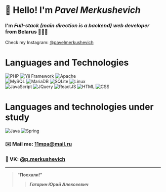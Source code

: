 # 👋 Hello! I'm *Pavel Merkushevich*
### I'm *Full-stack (main direction is a backend) web developer* from Belarus 🌳🇧🇾
Check my Instagram: [@pavelmerkushevich](https://www.instagram.com/pavelmerkushevich/)

# Languages and Technologies 
![PHP](https://img.shields.io/badge/-PHP-090909?style=flat&logo=php)
![Yii Framework](https://img.shields.io/badge/-Yii%20Framework-090909?style=flat&logo=yii)
![Apache](https://img.shields.io/badge/-Apache-090909?style=flat&logo=apache) <br>
![MySQL](https://img.shields.io/badge/-MySQL-090909?style=flat&logo=mysql)
![MariaDB](https://img.shields.io/badge/-MariaDB-090909?style=flat&logo=mariadb)
![SQLite](https://img.shields.io/badge/-SQLite-090909?style=flat&logo=sqlite)
![Linux](https://img.shields.io/badge/-Linux-090909?style=flat&logo=linux) <br>
![JavaScript](https://img.shields.io/badge/-JavaScript-090909?style=flat&logo=javascript)
![JQuery](https://img.shields.io/badge/-JQuery-090909?style=flat&logo=jquery)
![ReactJS](https://img.shields.io/badge/-ReactJS-090909?style=flat&logo=react)
![HTML](https://img.shields.io/badge/-HTML-090909?style=flat&logo=html5)
![CSS](https://img.shields.io/badge/-CSS-090909?style=flat&logo=css3)
# Languages and technologies under study 
![Java](https://img.shields.io/badge/-Java-090909?style=flat&logo=java)
![Spring](https://img.shields.io/badge/-Spring-090909?style=flat&logo=spring) 
### ✉️ Mail me: 11mpa@mail.ru
### 📡 VK: [@p.merkushevich](https://vk.com/p.merkushevich)
---
> **"Поехали!"**
>> ***Гагарин Юрий Алексеевич***
